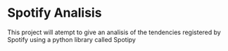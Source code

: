 # Spotify Analisis

 This project will atempt to give an analisis of the tendencies registered by Spotify using a python library called Spotipy
